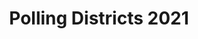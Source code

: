 ---
schema: default
title: Polling Districts 2021
organization: South Ayrshire
notes: Areas depicting polling districts in South Ayrshire
resources:

  - name: Polling Districts 2021 FEATURE LAYER
  - url: 
  - format: FEATURE LAYER

license: 
category:

  - elections

  - democracy


  - 

maintainer: Tim Wisniewski
maintainer_email: tim@timwis.com
---